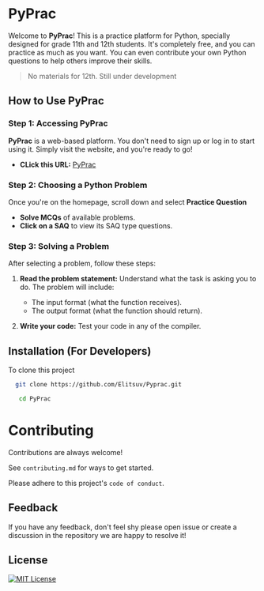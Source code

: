 # PyPrac

Welcome to **PyPrac**! This is a practice platform for Python, specially designed for grade 11th and 12th students. It's completely free, and you can practice as much as you want. You can even contribute your own Python questions to help others improve their skills.

> No materials for 12th. Still under development

## How to Use PyPrac

### Step 1: Accessing PyPrac

**PyPrac** is a web-based platform. You don't need to sign up or log in to start using it. Simply visit the website, and you're ready to go!

- **CLick this URL:** [PyPrac](https://elitsuv.github.io/PyPrac/)

### Step 2: Choosing a Python Problem

Once you're on the homepage, scroll down and select **Practice Question**

- **Solve MCQs** of available problems.
- **Click on a SAQ** to view its SAQ type questions.

### Step 3: Solving a Problem

After selecting a problem, follow these steps:

1. **Read the problem statement:** Understand what the task is asking you to do. The problem will include:
   - The input format (what the function receives).
   - The output format (what the function should return).

2. **Write your code:** Test your code in any of the compiler.





## Installation (For Developers)

To clone this project

```bash
  git clone https://github.com/Elitsuv/Pyprac.git
```
```bash
   cd PyPrac
```



# Contributing

Contributions are always welcome!

See `contributing.md` for ways to get started.

Please adhere to this project's `code of conduct`.


## Feedback

If you have any feedback, don't feel shy please open issue or create a discussion in the repository we are happy to resolve it!


## License

[![MIT License](https://img.shields.io/badge/License-MIT-red.svg)](https://choosealicense.com/licenses/mit/)

